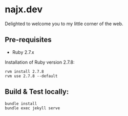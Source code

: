 # najx.dev 

Delighted to welcome you to my little corner of the web.

## Pre-requisites
- Ruby 2.7.x

Installation of Ruby version 2.7.8:
```
rvm install 2.7.8
rvm use 2.7.8 --default
```

## Build & Test locally:
```
bundle install
bundle exec jekyll serve
```
